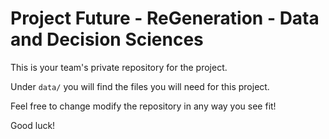 # Project Future - ReGeneration - Data and Decision Sciences

This is your team's private repository for the project.

Under `data/` you will find the files you will need for this project.

Feel free to change modify the repository in any way you see fit!

Good luck!

